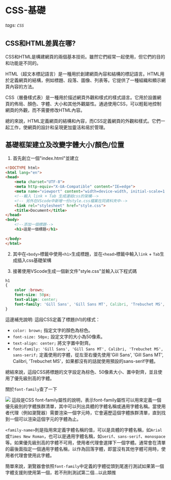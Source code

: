 # CSS-基礎

###### tags: `CSS`

## CSS和HTML差異在哪?

CSS和HTML是構建網頁的兩個基本技術。雖然它們經常一起使用，但它們的目的和功能是不同的。

HTML（超文本標記語言）是一種用於創建網頁內容和結構的標記語言。HTML用於定義網頁的結構，例如標題、段落、圖像、列表等。它提供了一種組織和顯示網頁內容的方法。

CSS（層疊樣式表）是一種用於描述網頁外觀和樣式的樣式語言。它用於設置網頁的佈局、顏色、字體、大小和其他外觀屬性。通過使用CSS，可以輕鬆地控制網頁的外觀，而不需要修改HTML內容。

總的來說，HTML定義網頁的結構和內容，而CSS定義網頁的外觀和樣式。它們一起工作，使網頁的設計和呈現更加靈活和易於管理。


## 基礎框架建立及改變字體大小/顏色/位置

1. 首先創立一個"index.html"並建立

```html
<!DOCTYPE html>
<html lang="en">
<head>
    <meta charset="UTF-8">
    <meta http-equiv="X-UA-Compatible" content="IE=edge">
    <meta name="viewport" content="width=device-width, initial-scale=1.0">
    <!--輸入 link + Tab 生成連結css的架構-->
    <!-- 另外在VScode中新增一份style.css檔案在同資料夾中-->
    <link rel="stylesheet" href="style.css">
    <title>Document</title>
</head>
<body>
    <!--添加一個標題-->
    <h1>這是一個標題</h1>    
    
</body>
</html>
```

2. 其中在`<body>`標籤中使用`<h1>`生成標題，並在`<head>`標籤中輸入`link` + `Tab`生成插入css基礎架構

3. 接著使用VScode生成一個新文件"style.css"並輸入以下程式碼

```css
h1 
{
    color :brown;
    font-size: 50px;
    text-align: center;
    font-family: 'Gill Sans', 'Gill Sans MT', Calibri, 'Trebuchet MS', sans-serif;
}
```

這邊補充說明:
這段CSS定義了標題(h1)的樣式：

-   `color: brown;` 指定文字的顏色為棕色。
-   `font-size: 50px;` 設定文字的大小為50像素。
-   `text-align: center;` 將文字置中對齊。
-   `font-family: 'Gill Sans', 'Gill Sans MT', Calibri, 'Trebuchet MS', sans-serif;` 定義使用的字體，從左至右優先使用'Gill Sans', 'Gill Sans MT', Calibri, 'Trebuchet MS'，如果都沒有的話就使用預設的sans-serif字體。

總結來說，這段CSS將標題的文字設定為棕色、50像素大小、置中對齊，並且使用了優先級別高的字體。

關於`font-family`查了一下

![](https://hackmd.io/_uploads/B1ANFOI7n.png)
這段是CSS font-family屬性的說明，表示font-family屬性可以用來定義一個優先級別的字體族群清單，其中可以列出具體的字體名稱或通用字體名稱。當使用者代理（例如瀏覽器）需要渲染一個字元時，它會遍歷這個字體族群清單，直到找到一個可以渲染這個字元的字體為止。

`<family-name>`則是指用來定義字體名稱的值，可以是具體的字體名稱，如`Arial`或`Times New Roman`，也可以是通用字體名稱，如`serif`、`sans-serif`、`monospace`等。如果優先級別高的字體不可用，使用者代理會選擇下一個字體。通常會在清單的最後面指定一個通用字體名稱，以作為回落字體，即當沒有其他字體可用時，使用者代理會使用此字體。

簡單來說，瀏覽器會依照`font-family`中定義的字體從頭到尾進行測試如果第一個字體支援則使用第一個，若不刑則測試第二個...以此類推



